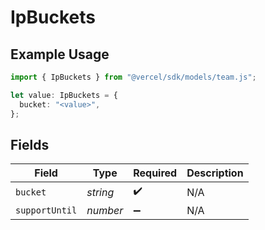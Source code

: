# IpBuckets

## Example Usage

```typescript
import { IpBuckets } from "@vercel/sdk/models/team.js";

let value: IpBuckets = {
  bucket: "<value>",
};
```

## Fields

| Field              | Type               | Required           | Description        |
| ------------------ | ------------------ | ------------------ | ------------------ |
| `bucket`           | *string*           | :heavy_check_mark: | N/A                |
| `supportUntil`     | *number*           | :heavy_minus_sign: | N/A                |